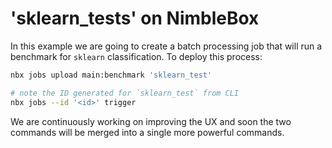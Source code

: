 # 'sklearn_tests' on NimbleBox

In this example we are going to create a batch processing job that will run a benchmark for `sklearn` classification. To deploy this process:

```bash
nbx jobs upload main:benchmark 'sklearn_test'

# note the ID generated for `sklearn_test` from CLI
nbx jobs --id '<id>' trigger
```

We are continuously working on improving the UX and soon the two commands will be merged into a single more powerful commands.

